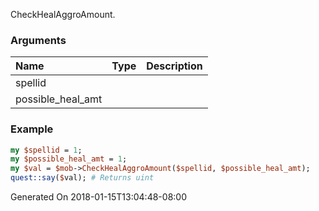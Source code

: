 CheckHealAggroAmount.
### Arguments
**Name**|**Type**|**Description**
:---|:---|:---
spellid||
possible_heal_amt||

### Example

```perl
my $spellid = 1;
my $possible_heal_amt = 1;
my $val = $mob->CheckHealAggroAmount($spellid, $possible_heal_amt);
quest::say($val); # Returns uint
```


Generated On 2018-01-15T13:04:48-08:00